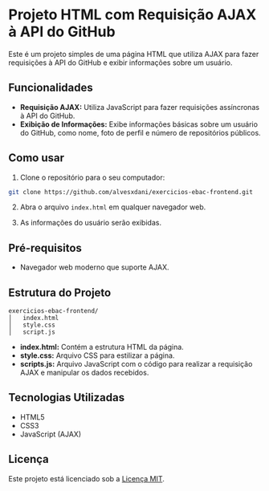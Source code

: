 # Projeto HTML com Requisição AJAX à API do GitHub

Este é um projeto simples de uma página HTML que utiliza AJAX para fazer requisições à API do GitHub e exibir informações sobre um usuário.

## Funcionalidades

- **Requisição AJAX:** Utiliza JavaScript para fazer requisições assíncronas à API do GitHub.
- **Exibição de Informações:** Exibe informações básicas sobre um usuário do GitHub, como nome, foto de perfil e número de repositórios públicos.

## Como usar

1. Clone o repositório para o seu computador:

```bash
git clone https://github.com/alvesxdani/exercicios-ebac-frontend.git
```

2. Abra o arquivo `index.html` em qualquer navegador web.

3. As informações do usuário serão exibidas.

## Pré-requisitos

- Navegador web moderno que suporte AJAX.

## Estrutura do Projeto

```
exercicios-ebac-frontend/
│   index.html
│   style.css
│   script.js
```

- **index.html:** Contém a estrutura HTML da página.
- **style.css:** Arquivo CSS para estilizar a página.
- **scripts.js:** Arquivo JavaScript com o código para realizar a requisição AJAX e manipular os dados recebidos.

## Tecnologias Utilizadas

- HTML5
- CSS3
- JavaScript (AJAX)

## Licença

Este projeto está licenciado sob a [Licença MIT](https://opensource.org/licenses/MIT).